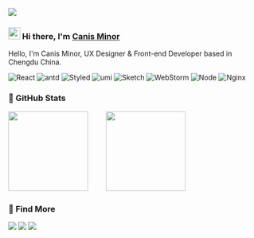 ![](https://github.com/canisminor1990/canisminor1990/blob/main/welcome.png?raw=true)

### <img src="https://github.com/TheDudeThatCode/TheDudeThatCode/raw/master/Assets/Hi.gif" width="24px" style="max-width: 100%;"> Hi there, I'm [Canis Minor](https://github.com/canisminor1990)

Hello, I'm Canis Minor, UX Designer & Front-end Developer based in Chengdu China.

![React](https://img.shields.io/badge/-React-52BAD7?style=flat&logo=react&logoColor=white) ![antd](https://img.shields.io/badge/-Ant_Design-0170fe?style=flat&logo=ant-design) ![Styled](https://img.shields.io/badge/-Styled_Components-db7093?style=flat&logo=styled-components&logoColor=white) ![umi](https://img.shields.io/badge/-umi-4569d4?style=flat&logo=webpack&logoColor=white) ![Sketch](https://img.shields.io/badge/-Sketch_Plugin-f7b500?style=flat&logo=sketch&logoColor=black)  ![WebStorm](https://img.shields.io/badge/-WebStorm-3a3a3a?style=flat&logo=webstorm) ![Node](https://img.shields.io/badge/-Node-white?style=flat&logo=node.js) ![Nginx](https://img.shields.io/badge/-Nginx-CEF1D1?style=flat&logo=nginx) 


### 👀 GitHub Stats

<div>
  <img height="160" style="margin-right:12px" src="[https://github-readme-stats.vercel.app/api?username=canisminor1990&show_icons=true](https://github-readme-stats.vercel.app/api?username=canisminor1990&show_icons=true&theme=radical&title_color=fff&text_color=fff&icon_color=90774f&bg_color=151515)"/>
  <img width="16"/>
  <img height="160" src="https://github-readme-stats.vercel.app/api/top-langs/?username=canisminor1990&layout=compact&title_color=fff&text_color=fff&icon_color=90774f&bg_color=151515"/>
</div>

### 🌱 Find More

[![](https://img.shields.io/website?down_message=offline&label=canisminor.cc&logo=rss&logoColor=white&up_message=online&url=https%3A%2F%2Fcanisminor.cc)](https://canisminor.cc) [![](https://img.shields.io/badge/-Chat-white?style=social&logo=github&logoColor=black)](https://github.com/canisminor1990/canisminor1990/issues/1) ![](https://img.shields.io/github/followers/canisminor1990?label=Follow&style=social)
